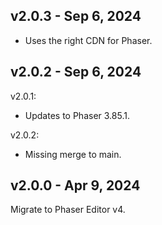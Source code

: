 ## v2.0.3 - Sep 6, 2024

* Uses the right CDN for Phaser.

## v2.0.2 - Sep 6, 2024

v2.0.1:

* Updates to Phaser 3.85.1.

v2.0.2:

* Missing merge to main.

## v2.0.0 - Apr 9, 2024

Migrate to Phaser Editor v4.